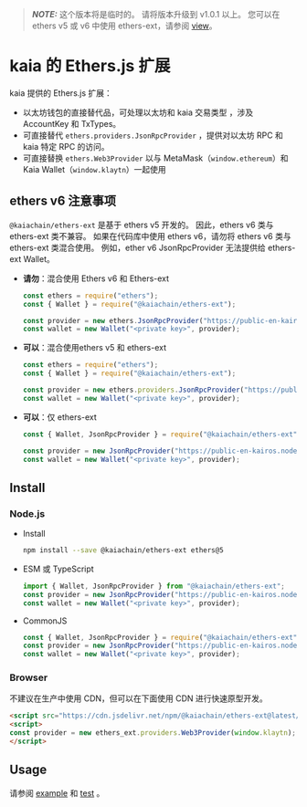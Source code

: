 > **_NOTE:_**
> 这个版本将是临时的。
> 请将版本升级到 v1.0.1 以上。 您可以在 ethers v5 或 v6 中使用 ethers-ext，请参阅 [view](/references/sdk/ethers-ext/getting-started/)。

# kaia 的 Ethers.js 扩展

kaia 提供的 Ethers.js 扩展：

- 以太坊钱包的直接替代品，可处理以太坊和 kaia 交易类型
  ，涉及 AccountKey 和 TxTypes。
- 可直接替代 `ethers.providers.JsonRpcProvider` ，提供对以太坊 RPC 和
  kaia 特定 RPC 的访问。
- 可直接替换 `ethers.Web3Provider` 以与 MetaMask（`window.ethereum`）和 Kaia Wallet（`window.klaytn`）一起使用

## ethers v6 注意事项

`@kaiachain/ethers-ext` 是基于 ethers v5 开发的。 因此，ethers v6 类与 ethers-ext 类不兼容。 如果在代码库中使用 ethers v6，请勿将 ethers v6 类与 ethers-ext 类混合使用。 例如，ether v6 JsonRpcProvider 无法提供给 ethers-ext Wallet。

- **请勿**：混合使用 Ethers v6 和 Ethers-ext
  ```js
  const ethers = require("ethers");
  const { Wallet } = require("@kaiachain/ethers-ext");

  const provider = new ethers.JsonRpcProvider("https://public-en-kairos.node.kaia.io");
  const wallet = new Wallet("<private key>", provider);
  ```
- **可以**：混合使用ethers v5 和 ethers-ext
  ```js
  const ethers = require("ethers");
  const { Wallet } = require("@kaiachain/ethers-ext");

  const provider = new ethers.providers.JsonRpcProvider("https://public-en-kairos.node.kaia.io");
  const wallet = new Wallet("<private key>", provider);
  ```
- **可以**：仅 ethers-ext
  ```js
  const { Wallet, JsonRpcProvider } = require("@kaiachain/ethers-ext");

  const provider = new JsonRpcProvider("https://public-en-kairos.node.kaia.io");
  const wallet = new Wallet("<private key>", provider);
  ```

## Install

### Node.js

- Install
  ```sh
  npm install --save @kaiachain/ethers-ext ethers@5
  ```
- ESM 或 TypeScript
  ```ts
  import { Wallet, JsonRpcProvider } from "@kaiachain/ethers-ext";
  const provider = new JsonRpcProvider("https://public-en-kairos.node.kaia.io");
  const wallet = new Wallet("<private key>", provider);
  ```
- CommonJS
  ```js
  const { Wallet, JsonRpcProvider } = require("@kaiachain/ethers-ext");
  const provider = new JsonRpcProvider("https://public-en-kairos.node.kaia.io");
  const wallet = new Wallet("<private key>", provider);
  ```

### Browser

不建议在生产中使用 CDN，但可以在下面使用 CDN 进行快速原型开发。

```html
<script src="https://cdn.jsdelivr.net/npm/@kaiachain/ethers-ext@latest/dist/ethers-ext.bundle.js"></script>
<script>
const provider = new ethers_ext.providers.Web3Provider(window.klaytn);
</script>
```

## Usage

请参阅 [example](./example) 和 [test](./test) 。
